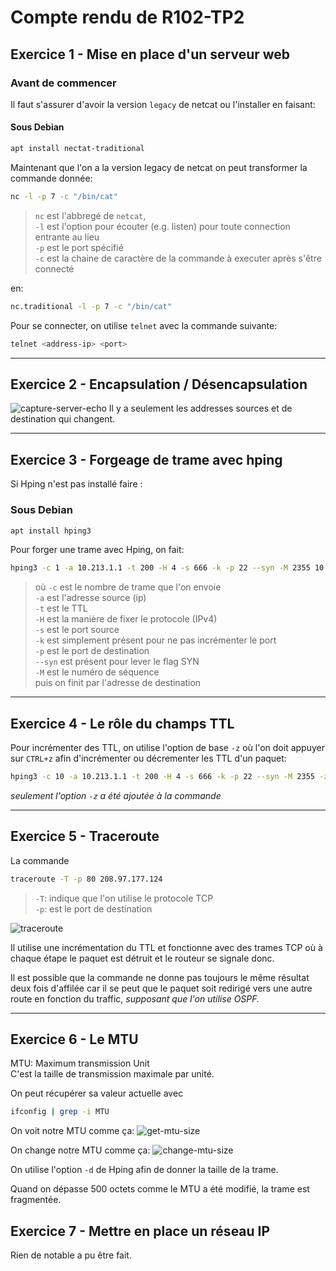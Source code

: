 # Compte rendu de R102-TP2

## Exercice 1 - Mise en place d'un serveur web

### Avant de commencer

Il faut s'assurer d'avoir la version `legacy` de netcat ou l'installer en faisant:

#### Sous Debian

```sh
apt install nectat-traditional
```

Maintenant que l'on a la version legacy de netcat on peut transformer la commande donnée:

```sh
nc -l -p 7 -c "/bin/cat"
```

> `nc` est l'abbregé de `netcat`,  
  `-l` est l'option pour écouter (e.g. listen) pour toute connection entrante au lieu  
  `-p` est le port spécifié  
  `-c` est la chaine de caractère de la commande à executer après s'être connecté

en:

```sh
nc.traditional -l -p 7 -c "/bin/cat"
```

Pour se connecter, on utilise `telnet` avec la commande suivante:

```sh
telnet <address-ip> <port>
```

<hr>

## Exercice 2 - Encapsulation / Désencapsulation

![capture-server-echo](./src/capture-server-echo.png)
Il y a seulement les addresses sources et de destination qui changent.

<hr>

## Exercice 3 - Forgeage de trame avec hping

Si Hping n'est pas installé faire :

### Sous Debian

```sh
apt install hping3
```

Pour forger une trame avec Hping, on fait:

```sh
hping3 -c 1 -a 10.213.1.1 -t 200 -H 4 -s 666 -k -p 22 --syn -M 2355 10.213.2.1
```

> où `-c` est le nombre de trame que l'on envoie  
  `-a` est l'adresse source (ip)  
  `-t` est le TTL  
  `-H` est la manière de fixer le protocole (IPv4)  
  `-s` est le port source  
  `-k` est simplement présent pour ne pas incrémenter le port  
  `-p` est le port de destination  
  `--syn` est présent pour lever le flag SYN  
  `-M` est le numéro de séquence  
  puis on finit par l'adresse de destination

<hr>

## Exercice 4 - Le rôle du champs TTL

Pour incrémenter des TTL, on utilise l'option de base `-z` où l'on doit appuyer sur `CTRL+z` afin d'incrémenter ou décrementer les TTL d'un paquet:

```sh
hping3 -c 10 -a 10.213.1.1 -t 200 -H 4 -s 666 -k -p 22 --syn -M 2355 -z 10.213.2.1
```

*seulement l'option `-z` a été ajoutée à la commande*

<hr>

## Exercice 5 - Traceroute

La commande

```sh
traceroute -T -p 80 208.97.177.124
```

> `-T`: indique que l'on utilise le protocole TCP  
  `-p`: est le port de destination

![traceroute](./src/traceroute.png)

Il utilise une incrémentation du TTL et fonctionne avec des trames TCP où à chaque étape le paquet est détruit et le routeur se signale donc.

Il est possible que la commande ne donne pas toujours le même résultat deux fois d'affilée car il se peut que le paquet soit redirigé vers une autre route en fonction du traffic, *supposant que l'on utilise OSPF.*

<hr>

## Exercice 6 - Le MTU

MTU: Maximum transmission Unit  
C'est la taille de transmission maximale par unité.

On peut récupérer sa valeur actuelle avec

```sh
ifconfig | grep -i MTU
```

On voit notre MTU comme ça:
![get-mtu-size](./src/get-mtu-size.png)

On change notre MTU comme ça:
![change-mtu-size](./src/change-see-mtu.png)

On utilise l'option `-d` de Hping afin de donner la taille de la trame.

Quand on dépasse 500 octets comme le MTU a été modifié, la trame est fragmentée.

## Exercice 7 - Mettre en place un réseau IP

Rien de notable a pu être fait.
